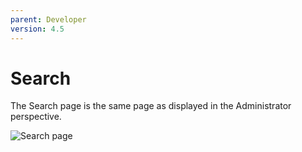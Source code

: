 ```yaml
---
parent: Developer
version: 4.5
---
```

# Search
The Search page is the same page as displayed in the Administrator perspective.

![Search page](img/image4.png)
 
